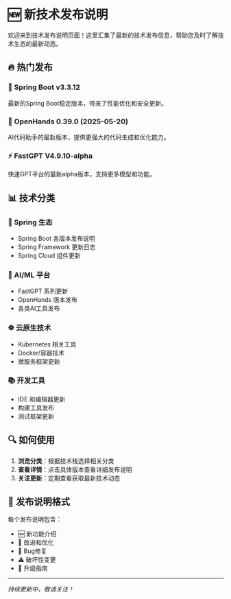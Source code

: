 # 🆕 新技术发布说明

欢迎来到技术发布说明页面！这里汇集了最新的技术发布信息，帮助您及时了解技术生态的最新动态。

## 🔥 热门发布

### 🍃 Spring Boot v3.3.12
最新的Spring Boot稳定版本，带来了性能优化和安全更新。

### 🤖 OpenHands 0.39.0 (2025-05-20)
AI代码助手的最新版本，提供更强大的代码生成和优化能力。

### ⚡ FastGPT V4.9.10-alpha
快速GPT平台的最新alpha版本，支持更多模型和功能。

## 📊 技术分类

### 🌱 Spring 生态
- Spring Boot 各版本发布说明
- Spring Framework 更新日志
- Spring Cloud 组件更新

### 🤖 AI/ML 平台
- FastGPT 系列更新
- OpenHands 版本发布
- 各类AI工具发布

### ☸️ 云原生技术
- Kubernetes 相关工具
- Docker/容器技术
- 微服务框架更新

### 📚 开发工具
- IDE 和编辑器更新
- 构建工具发布
- 测试框架更新

## 🔍 如何使用

1. **浏览分类**：根据技术栈选择相关分类
2. **查看详情**：点击具体版本查看详细发布说明
3. **关注更新**：定期查看获取最新技术动态

## 📝 发布说明格式

每个发布说明包含：
- 🆕 新功能介绍
- 🔧 改进和优化
- 🐛 Bug修复
- ⚠️ 破坏性变更
- 📖 升级指南

---

*持续更新中，敬请关注！*